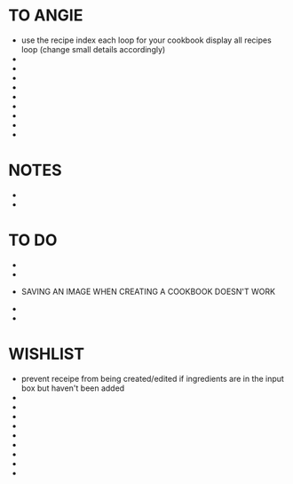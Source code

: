 # TO ANGIE
- use the recipe index each loop for your cookbook display all recipes loop (change small details accordingly)
-
-
-
-
-
-
-
-
-

# NOTES
-
-



# TO DO


-
-

- SAVING AN IMAGE WHEN CREATING A COOKBOOK DOESN'T WORK
-
-



# WISHLIST

- prevent receipe from being created/edited if ingredients are in the input box but haven't been added
-
-
-
-
-
-
-
-
-
